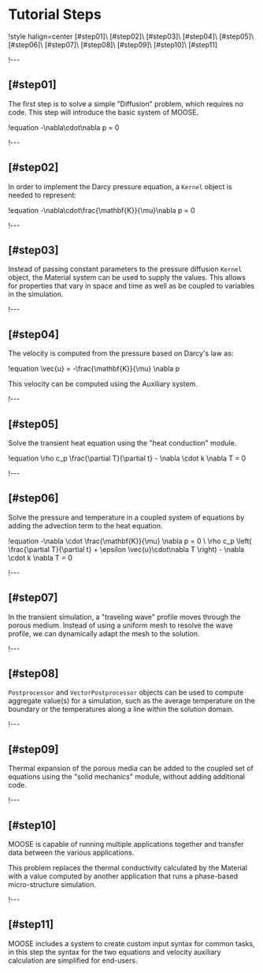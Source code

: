 # Tutorial Steps

!style halign=center
[#step01]\\
[#step02]\\
[#step03]\\
[#step04]\\
[#step05]\\
[#step06]\\
[#step07]\\
[#step08]\\
[#step09]\\
[#step10]\\
[#step11]

!---

## [#step01]

The first step is to solve a simple "Diffusion" problem, which requires no code. This step
will introduce the basic system of MOOSE.

!equation
-\nabla\cdot\nabla p = 0

!---

## [#step02]

In order to implement the Darcy pressure equation, a `Kernel` object is needed to represent:

!equation
-\nabla\cdot\frac{\mathbf{K}}{\mu}\nabla p = 0

!---

## [#step03]

Instead of passing constant parameters to the pressure diffusion `Kernel` object, the Material
system can be used to supply the values. This allows for properties that vary in space and time
as well as be coupled to variables in the simulation.

!---

## [#step04]

The velocity is computed from the pressure based on Darcy's law as:

!equation
\vec{u} = -\frac{\mathbf{K}}{\mu} \nabla p

This velocity can be computed using the Auxiliary system.

!---

## [#step05]

Solve the transient heat equation using the "heat conduction" module.

!equation
\rho c_p \frac{\partial T}{\partial t} - \nabla \cdot k \nabla T = 0

!---

## [#step06]

Solve the pressure and temperature in a coupled system of equations by adding the advection term
to the heat equation.

!equation
-\nabla \cdot \frac{\mathbf{K}}{\mu} \nabla p  = 0
\\
\rho c_p \left( \frac{\partial T}{\partial t} + \epsilon \vec{u}\cdot\nabla T \right) - \nabla \cdot k \nabla T = 0

!---

## [#step07]

In the transient simulation, a "traveling wave" profile moves through the porous medium. Instead of
using a uniform mesh to resolve the wave profile, we can dynamically adapt the mesh to the solution.

!---

## [#step08]

`Postprocessor` and `VectorPostprocessor` objects can be used to compute aggregate value(s) for a
simulation, such as the average temperature on the boundary or the temperatures along a line
within the solution domain.

!---

## [#step09]

Thermal expansion of the porous media can be added to the coupled set of equations
using the "solid mechanics" module, without adding additional code.

!---

## [#step10]

MOOSE is capable of running multiple applications together and transfer data between the various
applications.

This problem replaces the thermal conductivity calculated by the Material with a value computed by
another application that runs a phase-based micro-structure simulation.

!---

## [#step11]

MOOSE includes a system to create custom input syntax for common tasks, in this step the syntax
for the two equations and velocity auxiliary calculation are simplified for end-users.
